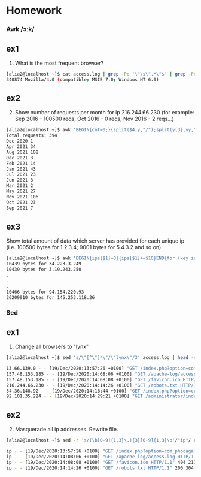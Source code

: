 # Homework

### Awk /ɔːk/

## ex1

1. What is the most frequent browser?

```bash
[alia2@localhost ~]$ cat access.log | grep -Po '\"\s\".*\"$' | grep -Po '[^\"]{1,}' | awk -F '"' '{arr[$1]+=1}END{for (ip in arr) print arr[ip], ip}' | uniq |sort -k1n | tail -n3 | head -n1
340874 Mozilla/4.0 (compatible; MSIE 7.0; Windows NT 6.0)
```

## ex2

2. Show number of requests per month for ip 216.244.66.230 (for example: Sep 2016 - 100500 reqs, Oct 2016 - 0 reqs, Nov 2016 - 2 reqs...)

```bash
[alia2@localhost ~]$ awk 'BEGIN{cnt=0;}{split($4,y,"/");split(y[3],yy,":");if($1=="216.244.66.230"){r[sprintf("%s %s",y[2],yy[1])]+=1;cnt+=1;}}END{for (i in r) print i, r[i]; print "Total requests:",cnt}' access.log | sort -k1,1M | sort -k2n
Total requests: 394
Dec 2020 1
Apr 2021 34
Aug 2021 108
Dec 2021 3
Feb 2021 14
Jan 2021 43
Jul 2021 23
Jun 2021 3
Mar 2021 2
May 2021 27
Nov 2021 106
Oct 2021 23
Sep 2021 7
```

## ex3

Show total amount of data which server has provided for each unique ip (i.e. 100500 bytes for 1.2.3.4; 9001 bytes for 5.4.3.2 and so on)

```bash
[alia2@localhost ~]$ awk 'BEGIN{ips[$1]=0}{ips[$1]+=$10}END{for (key in ips) print ips[key]" bytes for "key}' access.log
10439 bytes for 34.223.3.249
10439 bytes for 3.19.243.250
.
.
.
10466 bytes for 94.154.220.93
26209910 bytes for 145.253.118.26
```

### Sed

## ex1

1. Change all browsers to "lynx"

```bash
[alia2@localhost ~]$ sed 's/\"[^\"]*\"/\"lynx\"/3' access.log | head -n7

13.66.139.0 - - [19/Dec/2020:13:57:26 +0100] "GET /index.php?option=com_phocagallery&view=category&id=1:almhuette-raith&Itemid=53 HTTP/1.1" 200 32653 "-" "lynx" "-"
157.48.153.185 - - [19/Dec/2020:14:08:06 +0100] "GET /apache-log/access.log HTTP/1.1" 200 233 "-" "lynx" "-"
157.48.153.185 - - [19/Dec/2020:14:08:08 +0100] "GET /favicon.ico HTTP/1.1" 404 217 "http://www.almhuette-raith.at/apache-log/access.log" "lynx" "-"
216.244.66.230 - - [19/Dec/2020:14:14:26 +0100] "GET /robots.txt HTTP/1.1" 200 304 "-" "lynx" "-"
54.36.148.92 - - [19/Dec/2020:14:16:44 +0100] "GET /index.php?option=com_phocagallery&view=category&id=2%3Awinterfotos&Itemid=53 HTTP/1.1" 200 30662 "-" "lynx" "-"
92.101.35.224 - - [19/Dec/2020:14:29:21 +0100] "GET /administrator/index.php HTTP/1.1" 200 4263 "" "lynx" "-"
```

## ex2

2. Masquerade all ip addresses. Rewrite file.

```bash
[alia2@localhost ~]$ sed -r 's/(\b[0-9]{1,3}\.){3}[0-9]{1,3}\b'/"ip"/ access.log | head -n5

ip - - [19/Dec/2020:13:57:26 +0100] "GET /index.php?option=com_phocagallery&view=category&id=1:almhuette-raith&Itemid=53 HTTP/1.1" 200 32653 "-" "Mozilla/5.0 (compatible; bingbot/2.0; +http://www.bing.com/bingbot.htm)" "-"
ip - - [19/Dec/2020:14:08:06 +0100] "GET /apache-log/access.log HTTP/1.1" 200 233 "-" "Mozilla/5.0 (Windows NT 6.3; Win64; x64) AppleWebKit/537.36 (KHTML, like Gecko) Chrome/87.0.4280.88 Safari/537.36" "-"
ip - - [19/Dec/2020:14:08:08 +0100] "GET /favicon.ico HTTP/1.1" 404 217 "http://www.almhuette-raith.at/apache-log/access.log" "Mozilla/5.0 (Windows NT 6.3; Win64; x64) AppleWebKit/537.36 (KHTML, like Gecko) Chrome/87.0.4280.88 Safari/537.36" "-"
ip - - [19/Dec/2020:14:14:26 +0100] "GET /robots.txt HTTP/1.1" 200 304 "-" "Mozilla/5.0 (compatible; DotBot/1.1; http://www.opensiteexplorer.org/dotbot, help@moz.com)" "-"
```
